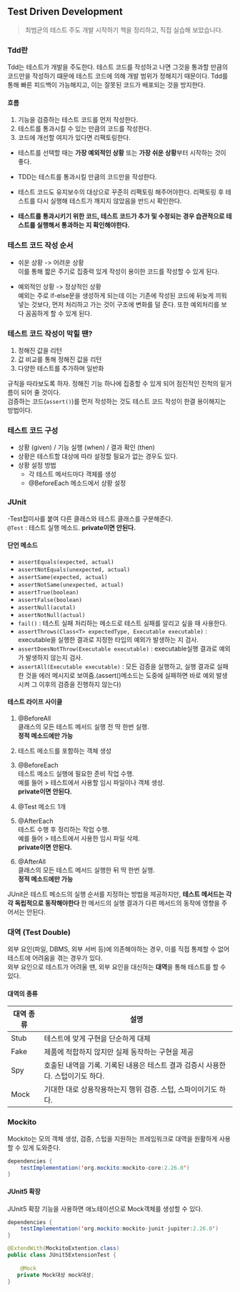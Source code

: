 ## Test Driven Development ##
> 최범균의 테스트 주도 개발 시작하기 책을 정리하고, 직접 실습해 보았습니다.

### Tdd란 ###
Tdd는 테스트가 개발을 주도한다. 테스트 코드를 작성하고 나면 그것을 통과할 만큼의 코드만을 작성하기 떄문에 테스트 코드에 의해 개발 범위가 정해지기 때문이다.
Tdd를 통해 빠른 피드백이 가능해지고, 이는 잘못된 코드가 배포되는 것을 방지한다.

#### 흐름 ####    
1.  기능을 검증하는 테스트 코드를 먼저 작성한다.
2. 테스트를 통과시킬 수 있는 만큼의 코드를 작성한다.
3. 코드에 개선할 여지가 있다면 리팩토링한다.

- 테스트를 선택할 때는 <b>가장 예외적인 상황</b> 또는 <B>가장 쉬운 상황</B>부터 시작하는 것이 좋다. 
- TDD는 테스트를 통과시킬 만큼의 코드만을 작성한다.
- 테스트 코드도 유지보수의 대상으로 꾸준히 리팩토링 해주어야한다. 
리팩토링 후 테스트를 다시 실행해 테스트가 깨지지 않았음을 반드시 확인한다.    

- <B>테스트를 통과시키기 위한 코드, 테스트 코드가 추가 및 수정되는 경우 습관적으로 테스트를 실행해서 통과하는 지 확인해야한다.</B>

  
### 테스트 코드 작성 순서 ###
- 쉬운 상황 -> 어려운 상황   
  이를 통해 짧은 주기로 집중력 있게 작성이 용이한 코드를 작성할 수 있게 된다.

- 예외적인 상황 -> 정상적인 상황   
예외는 주로 if-else문을 생성하게 되는데 이는 기존에 작성된 코드에 뒤늦게 끼워넣는 것보다, 먼저 처리하고 가는 것이 구조에 변화를 덜 준다.
  또한 예외처리를 보다 꼼꼼하게 할 수 있게 된다.   
  
### 테스트 코드 작성이 막힐 땐? ###
1. 정해진 값을 리턴
2. 값 비교를 통해 정해진 값을 리턴
3. 다양한 테스트를 추가하며 일반화 

규칙을 따라보도록 하자. 정해진 기능 하나에 집중할 수 있게 되어 점진적인 진척의 밑거름이 되어 줄 것이다.    
검증하는 코드(`assert()`)를 먼저 작성하는 것도 테스트 코드 작성이 한결 용이해지는 방법이다.


### 테스트 코드 구성 ###
- 상황 (given) / 기능 실행 (when) / 결과 확인 (then)   
- 상황은 테스트할 대상에 따라 설정할 필요가 없는 경우도 있다.   
-  상황 설정 방법 
    - 각 테스트 메서드마다 객체를 생성
    - @BeforeEach 메소드에서 상황 설정

### JUnit ###
-Test접미사를 붙여 다른 클래스와 테스트 클래스를 구분해준다.   
`@Test` : 테스트 실행 메소드. <b>private이면 안된다.</b>   

#### 단언 메소드 ####   
- `assertEquals(expected, actual)`   
- `assertNotEquals(unexpected, actual)`   
- `assertSame(expected, actual)`   
- `assertNotSame(unexpected, actual)`   
- `assertTrue(boolean)`
- `assertFalse(boolean)`
- `assertNull(acutal)`   
- `assertNotNull(actual)`   
- `fail()` : 테스트 실패 처리하는 메소드로 테스트 실패를 알리고 싶을 때 사용한다.   
- `assertThrows(Class<T> expectedType, Executable executable)` : executable을 실행한 결과로 지정한 타입의 예외가 발생하는 지 검사.   
- `assertDoesNotThrow(Executable executable)` : executable실행 결과로 예외가 발생하지 않는지 검사.
- `assertAll(Executable executable)` : 모든 검증을 실행하고, 실행 결과로 실패한 것을 에러 메시지로 보여줌.(assert()메소드는 도중에 실패하면 바로 예외 발생시켜 그 이후의 검증을 진행하지 않는다)   

#### 테스트 라이프 사이클 ####
1. @BeforeAll    
   클래스의 모든 테스트 메서드 실행 전 딱 한번 실행.   
   <b> 정적 메소드에만 가능 </b>
2. 테스트 메소드를 포함하는 객체 생성   
3. @BeforeEach    
   테스트 메소드 실행에 필요한 준비 작업 수행.   
   예를 들어 > 테스트에서 사용할 임시 파일이나 객체 생성.   
   <b>private이면 안된다.</b>   
4. @Test 메소드 1개
5. @AfterEach   
테스트 수행 후 정리하는 작업 수행.   
   예를 들어 > 테스트에서 사용한 임시 파일 삭제.   
   <b>private이면 안된다.</b>   
   
6. @AfterAll   
클래스의 모든 테스트 메서드 실행한 뒤 딱 한번 실행.   
   <b>정적 메소드에만 가능</b>

JUnit은 테스트 메소드의 실행 순서를 지정하는 방법을 제공하지만, <B>테스트 메서드는 각각 독립적으로 
동작해야한다 </B> 한 메서드의 실행 결과가 다른 메서드의 동작에 영향을 주어서는 안된다.   

### 대역 (Test Double) ###
외부 요인(파일, DBMS, 외부 서버 등)에 의존해야하는 경우, 이를 직접 통제할 수 없어 테스트에 어려움을 겪는 경우가 있다.    
외부 요인으로 테스트가 어려울 땐, 외부 요인을 대신하는 <b>대역</b>을 통해 테스트를 할 수 있다.

#### 대역의 종류 ####
|대역 종류 | 설명 |
|---|---|
|Stub|테스트에 맞게 구현을 단순하게 대체|
|Fake|제품에 적합하지 않지만 실제 동작하는 구현을 제공|
|Spy|호출된 내역을 기록. 기록된 내용은 테스트 결과 검증시 사용한다. 스텁이기도 하다.|
|Mock|기대한 대로 상용작용하는지 행위 검증. 스텁, 스파이이기도 하다.|

### Mockito ###
Mockito는 모의 객체 생성, 검증, 스텁을 지원하는 프레임워크로 대역을 원활하게 사용할 수 있게 도와준다. 
```java   
dependencies {
    testImplementation('org.mockito:mockito-core:2.26.0')
}
```

#### JUnit5 확장 ####
JUnit5 확장 기능을 사용하면 애노테이션으로 Mock객체를 생성할 수 있다.
```java   
dependencies {
    testImplementation('org.mockito:mockito-junit-jupiter:2.26.0')
}
```

```java
@ExtendWith(MockitoExtention.class)
public class JUnit5ExtensionTest {
    
    @Mock
   private Mock대상 mock대상;
}
```